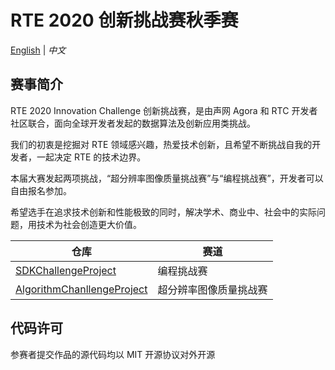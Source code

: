 # RTE 2020 创新挑战赛秋季赛

[English](README.md) | *中文*

## 赛事简介

RTE 2020 Innovation Challenge 创新挑战赛，是由声网 Agora 和 RTC 开发者社区联合，面向全球开发者发起的数据算法及创新应用类挑战。

我们的初衷是挖掘对 RTE 领域感兴趣，热爱技术创新，且希望不断挑战自我的开发者，一起决定 RTE 的技术边界。

本届大赛发起两项挑战，“超分辨率图像质量挑战赛”与“编程挑战赛”，开发者可以自由报名参加。

希望选手在追求技术创新和性能极致的同时，解决学术、商业中、社会中的实际问题，用技术为社会创造更大价值。

仓库|赛道
-|-
[SDKChallengeProject](./SDKChallengeProject)|编程挑战赛
[AlgorithmChanllengeProject](./AlgorithmChanllengeProject)|超分辨率图像质量挑战赛

## 代码许可

参赛者提交作品的源代码均以 MIT 开源协议对外开源